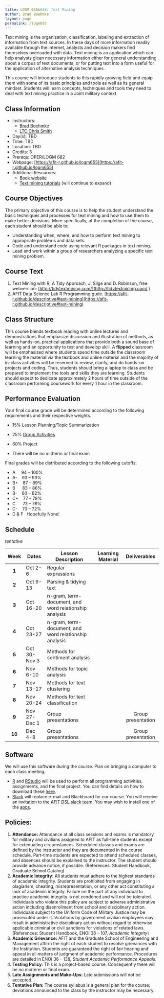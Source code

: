 ```yaml
---
title: LOGM 655&#58; Text Mining
author: Brad Boehmke
layout: page
permalink: /logm655
---
```


Text mining is the organization, classification, labeling and extraction of information from text sources. In these days of more information readily available through the internet, analysts and decision makers find themselves overloaded with data.  Text mining is an application which can help analysts glean necessary information either for general understanding about a corpus of text documents, or for putting text into a form useful for the application of alternative analysis techniques.  

This course will introduce students to this rapidly growing field and equip them with some of its basic principles and tools as well as its general mindset.  Students will learn concepts, techniques and tools they need to deal with text mining practice in a Joint military context.
 

## Class Information

* Instructors: 
    - [Brad Boehmke](http://bradleyboehmke.github.io/) &nbsp; 
  <a href="mailto:bradleyboehmke@gmail.com" target="_blank" style="color:#515151;"><i class="fa fa-envelope" style="font-size:1em"></i></a> &nbsp;
  <a href="https://twitter.com/bradleyboehmke" target="_blank" style="color:#515151;"><i class="fa fa-twitter"></i></a> &nbsp;
  <a href="https://github.com/bradleyboehmke" target="_blank" style="color:#515151;"><i class="fa fa-github" style="font-size:1em"></i></a> &nbsp;
  <a href="https://www.linkedin.com/in/brad-boehmke-ph-d-9b0a257" target="_blank" style="color:#515151;"><i class="fa fa-linkedin" style="font-size:1em"></i></a>
    - [LTC Chris Smith](https://www.afit.edu/BIOS/bio.cfm?facID=284) &nbsp; 
  <a href="mailto:christopher.smith@afit.edu" target="_blank" style="color:#515151;"><i class="fa fa-envelope" style="font-size:1em"></i></a> &nbsp; <a href="https://www.linkedin.com/in/christopher-smith-phd-2289391a/" target="_blank" style="color:#515151;"><i class="fa fa-linkedin" style="font-size:1em"></i></a>
* Day(s): TBD
* Time: TBD
* Location: TBD
* Credits: 3
* Prereqs: OPER/LOGM 682
* Webpage: [https://afit-r.github.io/logm655](https://afit-r.github.io/logm655)
* Additional Resources: 
    - [Book website](http://tidytextmining.com/)
    - [Text mining tutorials](https://afit-r.github.io/descriptive#text-mining) (will continue to expand)


## Course Objectives

The primary objective of this course is to help the student understand the basic techniques and processes for text mining and how to use them to make better decisions. More specifically, at the completion of the course, each student should be able to:

- Understanding when, where, and how to perform text mining to appropriate problems and data sets.
- Code and understand code using relevant R packages in text mining.
- Lead and work within a group of researchers analyzing a specific text mining problem.


## Course Text

1. Text Mining with R, A Tidy Approach, J. Silge and D. Robinson, free webversion: [http://tidytextmining.com/](http://tidytextmining.com/ )
2. AFIT Data Science Lab R Programming gude. [https://afit-r.github.io/descriptive#text-mining](https://afit-r.github.io/descriptive#text-mining)


## Class Structure 

This course blends textbook reading with online lectures and demonstrations that emphasize discussion and illustration of methods, as well as hands-on, practical applications that provide both a sound base of learning and an opportunity to test and develop skill.  A **flipped** classroom will be emphasized where students spend time outside the classroom learning the material via the textbook and online material and the majority of in-class activities will be reserved to review, clarify, and do hands-on projects and coding.  Thus, students should bring a laptop to class and be prepared to implement the tools and skills they are learning.  Students should expect to dedicate approximately 2 hours of time outside of the classroom performing coursework for every 1 hour in the classroom.

## Performance Evaluation

Your final course grade will be determined according to the following requirements and their respective weights. 

- 15% Lesson Planning/Topic Summarization
- 25% [Group Activities](logm655_group_activities)
- 60% Project

- There will be no midterm or final exam

Final grades will be distributed according to the following cutoffs:
		
- A &nbsp;&nbsp;&nbsp; 94 – 100% 
- A- &nbsp;&nbsp;      90 – 93%
- B+ &nbsp;&nbsp;      87 – 89%	
- B &nbsp;&nbsp;&nbsp;&nbsp; 83 – 86%
- B- &nbsp;&nbsp;      80 – 82%
- C+ &nbsp;&nbsp;      77 – 79%
- C &nbsp;&nbsp;&nbsp;&nbsp;       73 – 76%
- C- &nbsp;&nbsp;      70 – 72%
- D & F &nbsp;  Hopefully None!

## Schedule

*tentative*

| Week    | Dates  | Lesson Description | Learning Material | Deliverables |
|:-------:|--------|--------------------|:-----------------:|:------------:|
| **1**   |Oct 2-6      | Regular expressions |    |              |
| **2**   |Oct 9-13     | Parsing & tidying text      |  |              |
| **3**   |Oct 16-20    | n-gram, term-document, and word relationship analysis |  |              |
| **4**   |Oct 23-27    | n-gram, term-document, and word relationship analysis |  |        |
| **5**   |Oct 30-Nov 3 | Methods for sentiment analysis |  |              |
| **6**   |Nov 6-10     | Methods for topic analysis |  |              |
| **7**   |Nov 13-17    | Methods for text clustering | |      |
| **8**   |Nov 20-24    | Methods for text classification |   |              |
| **9**   |Nov 27-Dec 1 | Group presentations         |          |  Group presentation  |
| **10**  |Dec 4-8      | Group presentations         |          |  Group presentation  |




## Software

We will use this software during the course. Plan on bringing a computer to each class meeting.

* [R](https://cran.r-project.org/) and [RStudio](https://www.rstudio.com/) will be used to perform all programming activities, assignments, and the final project.  You can find details on how to download these [here](basics#installation).
* [Slack](https://slack.com/) will replace e-mail and Blackboard for our course. You will receive an invitation to the [AFIT DSL slack team](https://afit-dsl.slack.com/). You may wish to install one of the [apps](https://slack.com/downloads/osx).



## Policies:

1. __Attendance:__ Attendance at all class sessions and exams is mandatory for military and civilians assigned to AFIT as full-time students except for extenuating circumstances. Scheduled classes and exams are defined by the instructor and they are documented in the course schedule. Part-time students are expected to attend scheduled classes, and absences should be explained to the instructor. The student should provide advance notice, if possible. (References: Student Handbook, Graduate School Catalog)
2. __Academic Integrity:__ All students must adhere to the highest standards of academic integrity. Students are prohibited from engaging in plagiarism, cheating, misrepresentation, or any other act constituting a lack of academic integrity. Failure on the part of any individual to practice academic integrity is not condoned and will not be tolerated. Individuals who violate this policy are subject to adverse administrative action including disenrollment from school and disciplinary action. Individuals subject to the Uniform Code of Military Justice may be prosecuted under it. Violations by government civilian employees may result in administrative disciplinary action without regard to otherwise applicable criminal or civil sanctions for violations of related laws. (References: Student Handbook, ENOI 36 – 107, *Academic Integrity*)
3. __Academic Grievance:__ AFIT and the Graduate School of Engineering and Management affirm the right of each student to resolve grievances with the Institution. Students are guaranteed the right of fair hearing and appeal in all matters of judgment of academic performance. Procedures are detailed in ENOI 36 – 138, *Student Academic Performance Appeals*.
4. __Testing Policy:__ This is a project-based course. Consequently there will be no midterm or final exam.
5. __Late Assignments and Make-Ups:__ Late submissions will not be accepted.
6. __Tentative Plan:__ The course syllabus is a general plan for the course; deviations announced to the class by the instructor may be necessary.

